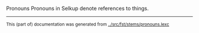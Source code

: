 Pronouns
Pronouns in Selkup denote references to things.


* * *
<small>This (part of) documentation was generated from [../src/fst/stems/pronouns.lexc](http://github.com/giellalt/lang-sel/blob/main/../src/fst/stems/pronouns.lexc)</small>